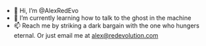 - 👋 Hi, I’m @AlexRedEvo
- 🌱 I’m currently learning how to talk to the ghost in the machine
- 📫 Reach me by striking a dark bargain with the one who hungers eternal. Or just email me at alex@redevolution.com

<!---
AlexRedEvo/AlexRedEvo is a ✨ special ✨ repository because its `README.md` (this file) appears on your GitHub profile.
You can click the Preview link to take a look at your changes.
--->
